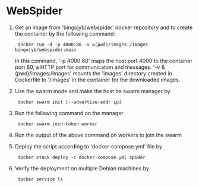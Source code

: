 # WebSpider

1. Get an image from 'bingojyb/webspider' docker repository and to create the container by the following command:

        docker run -d -p 4000:80 -v &(pwd)/images:/images bingojyb/webspider:main

   In this command, '-p 4000:80' maps the host port 4000 to the container port 80, a HTTP port for communication and messages.    '-v &(pwd)/images:/images' mounts the 'images' directory created in Dockerfile to '/images' in the container for the            downloaded images.

2. Use the swarm mode and make the host be swarm manager by

        docker swarm init [--advertise-addr ip]
  
3. Run the following command on the manager

        docker swarm join-token worker
  
4. Run the output of the above command on workers to join the swarm

5. Deploy the script according to 'docker-compose.yml' file by

        docker stack deploy -c docker-compose.yml spider
  
6. Verify the deployment on multiple Debian machines by

        docker service ls

